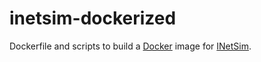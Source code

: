 # inetsim-dockerized
Dockerfile and scripts to build a [Docker](https://www.docker.com/) image for [INetSim](http://www.inetsim.org/).

